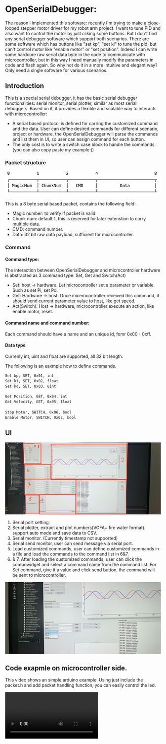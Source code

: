 # OpenSerialDebugger:

The reason I implemented this software: recently I'm trying to make a close-looped stepper motor driver for my robot arm project. I want to tune PID and also want to control the motor by just cliking some buttons. But I don't find any serial debugger software which support both scenarios. There are some software which has buttons like "set kp", "set ki" to tune the pid, but can't control motor like "enable motor" or "set position".
Indeed I can write some hardcore raw serial data byte in the code to communicate with microcontroller, but in this way I need manually modify the parameters in code and flash again. So why not do it in a more intuitive and elegant way? Only need a single software for various scenarios.

## Introduction
This is a special serial debugger, it has the basic serial debugger functionalities: serial monitor, serial plotter, similar as most serial debuggers.
Based on it, it provides a flexible and scalable way to interacts with microcontroller:
- A serial based protocol is defined for carring the customized command and the data. User can define desired commands for different scenario, project or hardware, the OpenSerialDebugger will parse the commands and list them in UI, so user can assign command for each button.
- The only cost is to write a switch case block to handle the commands. (you can also copy paste my example:)) 

### Packet structure
![packet_structure](packet_header.png)

This is a 8 byte serial based packet, contains the following field:
- Magic number: to verify if packet is valid
- Chunk num:    default 1, this is reserved for later extenstion to carry multiple data.
- CMD:          command number.
- Data:         32 bit raw data payload, sufficient for microcontroller.

### Command

#### Command type:
The interaction between OpenSerialDebugger and microcontroller hardware is abstracted as 3 command type: Set, Get and Switch(Act)
- Set: host -> hardware. Let microcontroller set a parameter or variable. Such as set Pi, set Pd.
- Get: Hardware -> host. Once micerocontroller received this command, it should send current parameter value to host, like get speed.
- Act(Switch): Host -> hardware, microcontroller execute an action, like enable motor, reset.
#### Command name and command number:
Each command should have a name and an unique id, fomr 0x00 - 0xff.
#### Data type
Currenly int, uint and float are supported, all 32 bit length.

The following is an eaxmple how to define commands.
```bash
Set kp, SET, 0x01, int
Set ki, SET, 0x02, float
Set kd, SET, 0x03, uint

Get Position, GET, 0x04, int
Get Velocity, GET, 0x05, float

Stop Motor, SWITCH, 0x06, bool
Enable Motor, SWITCH, 0x07, bool
```
## UI

![UI Introduction](images/ui_introduction.jpeg)
1. Serial port setting.
2. Serial plotter, extract and plot numbers(VOFA+ fire water format).
   support auto mode and save data to CSV.
3. Serial monitor. (Currently timestamp not supported)
4. Serial send monitor, user can send message via serial port.
5. Load customized commands, user can define customized commands in a file and load the commands to the command list in 6&7.
6. & 7. After loading the customized commands, user can click the combowidget and select a command name from the command list. For Set command, give it a value and click send button, the command will be sent to microcontroller.

![select_command](images/protocol.PNG)

## Code exapmle on microcontroller side.
This video shows an simple arduino example. Using just include the packet.h and add packet handling function, 
you can easily control the led.

<video controls src="examples/arduino_led_simple/led_controll/OpenSerialDebugger_Led_simple_demo.mp4" title="Demo"></video>